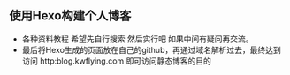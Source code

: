 ## 使用Hexo构建个人博客
+ 各种资料教程 希望先自行搜索 然后实行吧 如果中间有疑问再交流。
+ 最后将Hexo生成的页面放在自己的github，再通过域名解析过去，最终达到访问 http:blog.kwflying.com 即可访问静态博客的目的